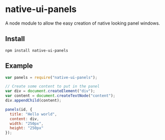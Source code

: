# native-ui-panels
A node module to allow the easy creation of native looking panel windows.

## Install
```shell
npm install native-ui-panels
```

## Example
```js
var panels = require("native-ui-panels");

// Create some content to put in the panel
var div = document.createElement("div");
var content = document.createTextNode("content");
div.appendChild(content);

panels(id, {
  title: "Hello world",
  content: div,
  width: "250px",
  height: "250px"
});

```
